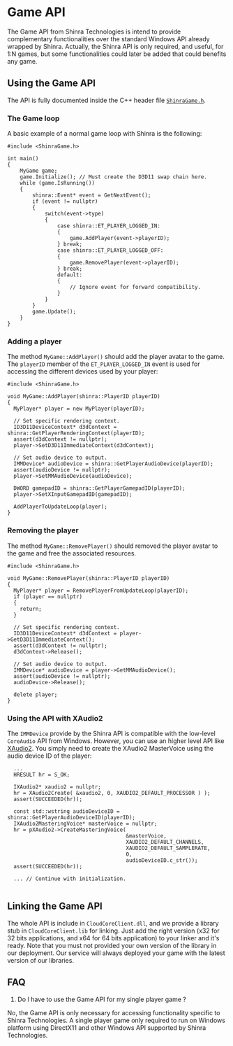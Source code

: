 # Game API

The Game API from Shinra Technologies is intend to provide complementary functionalities
over the standard Windows API already wrapped by Shinra.  Actually, the Shinra API is only
required, and useful, for 1:N games, but some functionalities could later be added that could
benefits any game.

## Using the Game API

The API is fully documented inside the C++ header file [`ShinraGame.h`](ShinraGame.h).

### The Game loop

A basic example of a normal game loop with Shinra is the following:
```
#include <ShinraGame.h>

int main()
{
    MyGame game;
    game.Initialize(); // Must create the D3D11 swap chain here.
    while (game.IsRunning())
    {
        shinra::Event* event = GetNextEvent();
        if (event != nullptr)
        {
            switch(event->type)
            {
                case shinra::ET_PLAYER_LOGGED_IN:
                {
                    game.AddPlayer(event->playerID);
                } break;
                case shinra::ET_PLAYER_LOGGED_OFF:
                {
                    game.RemovePlayer(event->playerID);
                } break;
                default:
                {
                    // Ignore event for forward compatibility.
                }
            }
        }
        game.Update();
    }
}
```

### Adding a player

The method `MyGame::AddPlayer()` should add the player avatar to the game.  The `playerID` member of
the `ET_PLAYER_LOGGED_IN` event is used for accessing the different devices used by your player:
```
#include <ShinraGame.h>

void MyGame::AddPlayer(shinra::PlayerID playerID)
{
  MyPlayer* player = new MyPlayer(playerID);
  
  // Set specific rendering context.
  ID3D11DeviceContext* d3dContext = shinra::GetPlayerRenderingContext(playerID);
  assert(d3dContext != nullptr);  
  player->SetD3D11ImmediateContext(d3dContext);
  
  // Set audio device to output.
  IMMDevice* audioDevice = shinra::GetPlayerAudioDevice(playerID);
  assert(audioDevice != nullptr);  
  player->SetMMAudioDevice(audioDevice);
  
  DWORD gamepadID = shinra::GetPlayerGamepadID(playerID);
  player->SetXInputGamepadID(gamepadID);
  
  AddPlayerToUpdateLoop(player);
}
```

### Removing the player

The method `MyGame::RemovePlayer()` should removed the player avatar to the game and free the associated
resources.

```
#include <ShinraGame.h>

void MyGame::RemovePlayer(shinra::PlayerID playerID)
{
  MyPlayer* player = RemovePlayerFromUpdateLoop(playerID);
  if (player == nullptr)
  {
    return;
  }
  
  // Set specific rendering context.
  ID3D11DeviceContext* d3dContext = player->GetD3D11ImmediateContext();
  assert(d3dContext != nullptr);  
  d3dContext->Release();
  
  // Set audio device to output.
  IMMDevice* audioDevice = player->GetMMAudioDevice();
  assert(audioDevice != nullptr);  
  audioDevice->Release();

  delete player;
}
```

### Using the API with XAudio2

The `IMMDevice` provide by the Shinra API is compatible with the low-level `CoreAudio` API from
Windows.  However, you can use an higher level API like
[XAudio2](https://msdn.microsoft.com/en-us/library/windows/desktop/hh405049%28v=vs.85%29.aspx).
You simply need to create the XAudio2 MasterVoice using the audio device ID of the player:

```
  ...
  HRESULT hr = S_OK;

  IXAudio2* xaudio2 = nullptr;
  hr = XAudio2Create( &xaudio2, 0, XAUDIO2_DEFAULT_PROCESSOR ) );
  assert(SUCCEEDED(hr));
  
  const std::wstring audioDeviceID = shinra::GetPlayerAudioDeviceID(playerID);
  IXAudio2MasteringVoice* masterVoice = nullptr;
  hr = pXAudio2->CreateMasteringVoice( 
                                      &masterVoice,
                                      XAUDIO2_DEFAULT_CHANNELS,
                                      XAUDIO2_DEFAULT_SAMPLERATE,
                                      0,
                                      audioDeviceID.c_str());
  assert(SUCCEEDED(hr));
  
  ... // Continue with initialization.
  
```

## Linking the Game API

The whole API is include in `CloudCoreClient.dll`, and we provide a library stub in
`CloudCoreClient.lib` for linking.  Just add the right version (x32 for 32 bits applications,
and x64 for 64 bits application) to your linker and it's ready.  Note that you must not provided
your own version of the library in our deployment.  Our service will always deployed your game
with the latest version of our libraries.

## FAQ

1. Do I have to use the Game API for my single player game ?

  No, the Game API is only necessary for accessing functionality specific to Shinra Technologies.
  A single player game only required to run on Windows platform using DirectX11 and other Windows
  API supported by Shinra Technologies.
